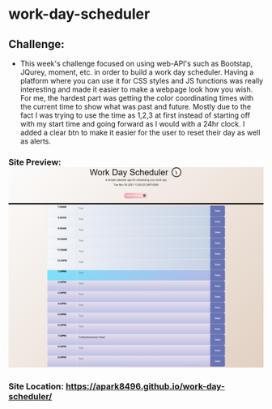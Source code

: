 # work-day-scheduler
## Challenge:
- This week's challenge focused on using web-API's such as Bootstap, JQurey, moment, etc. in order to build a work day scheduler. Having a platform where you can use it for CSS styles and JS functions was really interesting and made it easier to make a webpage look how you wish. For me, the hardest part was getting the color coordinating times with the current time to show what was past and future. Mostly due to the fact I was trying to use the time as 1,2,3 at first instead of starting off with my start time and going forward as I would with a 24hr clock. I added a clear btn to make it easier for the user to reset their day as well as alerts.

### Site Preview: ![Schedule](https://github.com/adunderwood96/work-day-scheduler/blob/6a794b06073ce69130e3014fe2c95995d79fb79c/assets/images/schedule.png)

### Site Location: https://apark8496.github.io/work-day-scheduler/

